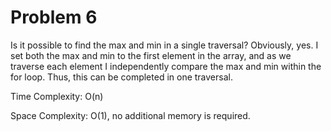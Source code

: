 # Problem 6

Is it possible to find the max and min in a single traversal? Obviously, yes. 
I set both the max and min to the first element in the array, and as we traverse each element
I independently compare the max and min within the for loop. Thus, 
this can be completed in one traversal. 

Time Complexity:
O(n)

Space Complexity:
O(1), no additional memory is required.
